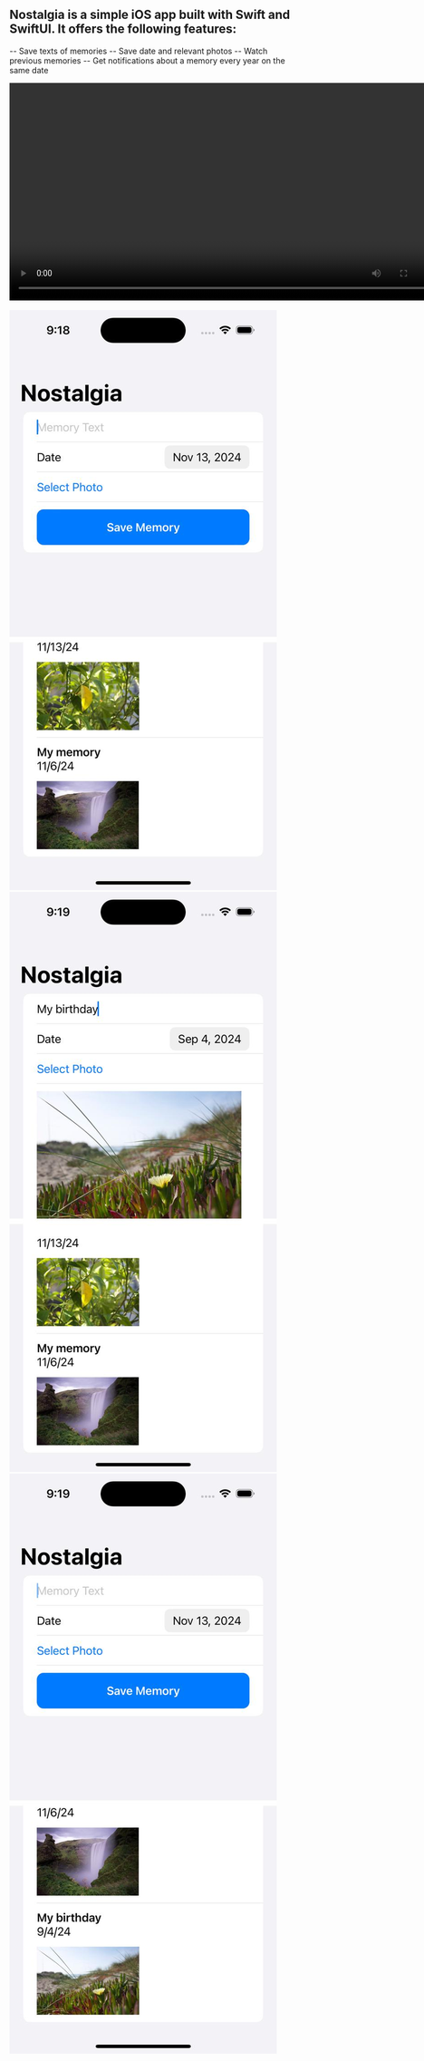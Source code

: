 ## Nostalgia is a simple iOS app built with Swift and SwiftUI. It offers the following features:
-- Save texts of memories
-- Save date and relevant photos
-- Watch previous memories
-- Get notifications about a memory every year on the same date 

<video width="768" controls>
  <source src="run.mp4" type="video/mp4">
  Your browser does not support the video tag.
</video>


![image-1](image-1.jpg)
![image-2](image-2.jpg)
![image-3](image-3.jpg)
